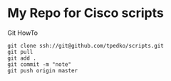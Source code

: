 # My Repo for Cisco scripts

Git HowTo

```
git clone ssh://git@github.com/tpedko/scripts.git
git pull
git add .
git commit -m "note"
git push origin master

```
